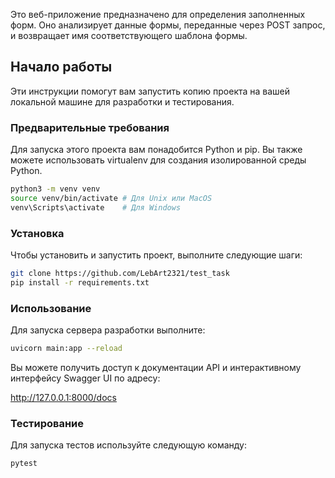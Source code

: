 Это веб-приложение предназначено для определения заполненных форм. Оно анализирует данные формы, переданные через POST запрос, и возвращает имя соответствующего шаблона формы.

## Начало работы

Эти инструкции помогут вам запустить копию проекта на вашей локальной машине для разработки и тестирования.

### Предварительные требования

Для запуска этого проекта вам понадобится Python и pip. Вы также можете использовать virtualenv для создания изолированной среды Python.

```bash
python3 -m venv venv
source venv/bin/activate # Для Unix или MacOS
venv\Scripts\activate    # Для Windows
```

### Установка

Чтобы установить и запустить проект, выполните следующие шаги:

```bash
git clone https://github.com/LebArt2321/test_task
pip install -r requirements.txt
```

### Использование
Для запуска сервера разработки выполните:

```bash
uvicorn main:app --reload
```

Вы можете получить доступ к документации API и интерактивному интерфейсу Swagger UI по адресу:

http://127.0.0.1:8000/docs

### Тестирование
Для запуска тестов используйте следующую команду:

```bash
pytest
```
